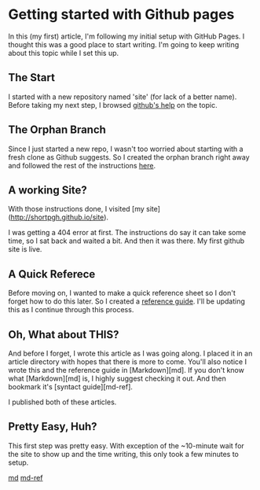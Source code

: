 # Getting started with Github pages

In this (my first) article, I'm following my initial setup with GitHub Pages. I
thought this was a good place to start writing. I'm going to keep writing about
this topic while I set this up.

## The Start

I started with a new repository named 'site' (for lack of a better name). Before
taking my next step, I browsed [github's
help](https://help.github.com/articles/creating-project-pages-manually://help.github.com/categories/20/articles)
on the topic.

## The Orphan Branch

Since I just started a new repo, I wasn't too worried about starting with a
fresh clone as Github suggests. So I created the orphan branch right away and followed the
rest of the instructions
[here](https://help.github.com/articles/creating-project-pages-manually).

## A working Site?

With those instructions done, I visited [my site] (http://shortpgh.github.io/site).

I was getting a 404 error at first. The instructions do say it can take some
time, so I sat back and waited a bit. And then it was there. My first github
site is live.

## A Quick Referece

Before moving on, I wanted to make a quick reference sheet so I don't forget how
to do this later. So I created a [reference guide](/reference/githup-pages.md).
I'll be updating this as I continue through this process.

## Oh, What about THIS?

And before I forget, I wrote this article as I was going along. I placed it in
an article directory with hopes that there is more to come. You'll also notice I
wrote this and the reference guide in [Markdown][md]. If you don't know what
[Markdown][md] is, I highly suggest checking it out. And then bookmark it's [syntact
guide][md-ref].

I published both of these articles.

## Pretty Easy, Huh?

This first step was pretty easy. With exception of the ~10-minute wait for the
site to show up and the time writing, this only took a few minutes to setup.

[md](http://daringfireball.net/projects/markdown/)
[md-ref](http://daringfireball.net/projects/markdown/syntax)
